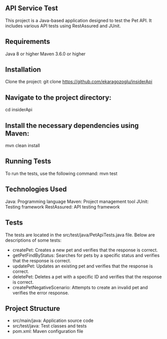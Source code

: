 ## API Service Test
This project is a Java-based application designed to test the Pet API. It includes various API tests using RestAssured and JUnit.

## Requirements
Java 8 or higher
Maven 3.6.0 or higher

## Installation
Clone the project:
git clone https://github.com/ekaragozoglu/insiderApi

## Navigate to the project directory:
cd insiderApi

## Install the necessary dependencies using Maven:
mvn clean install

## Running Tests
To run the tests, use the following command:
mvn test

## Technologies Used
Java: Programming language
Maven: Project management tool
JUnit: Testing framework
RestAssured: API testing framework

## Tests
The tests are located in the src/test/java/PetApiTests.java file. Below are descriptions of some tests:

- createPet: Creates a new pet and verifies that the response is correct.
- getPetFindByStatus: Searches for pets by a specific status and verifies that the response is correct.
- updatePet: Updates an existing pet and verifies that the response is correct.
- deletePet: Deletes a pet with a specific ID and verifies that the response is correct.
- createPetNegativeScenario: Attempts to create an invalid pet and verifies the error response.

## Project Structure
- src/main/java: Application source code
- src/test/java: Test classes and tests
- pom.xml: Maven configuration file
